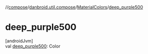 //[compose](../../../index.md)/[danbroid.util.compose](../index.md)/[MaterialColors](index.md)/[deep_purple500](deep_purple500.md)

# deep_purple500

[androidJvm]\
val [deep_purple500](deep_purple500.md): Color
